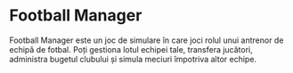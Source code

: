 # Football Manager
Football Manager este un joc de simulare în care joci rolul unui antrenor de echipă de fotbal.
Poți gestiona lotul echipei tale, transfera jucători, administra bugetul clubului și simula meciuri împotriva altor echipe.